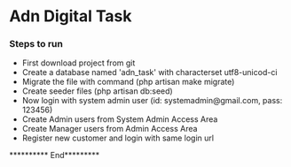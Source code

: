 <h1>Adn Digital Task</h1>

<h3>Steps to run</h3>
<ul>
<li>First download project from git</li>
<li>Create a database named 'adn_task' with characterset utf8-unicod-ci</li>
<li>Migrate the file with command (php artisan make migrate)</li>
<li>Create seeder files (php artisan db:seed)</li>
<li>Now login with system admin user (id: systemadmin@gmail.com, pass: 123456)</li>
<li>Create Admin users from System Admin Access Area</li>
<li>Create Manager users from Admin Access Area</li>
<li>Register new customer and login with same login url</li>
</ul>
********** End*********
